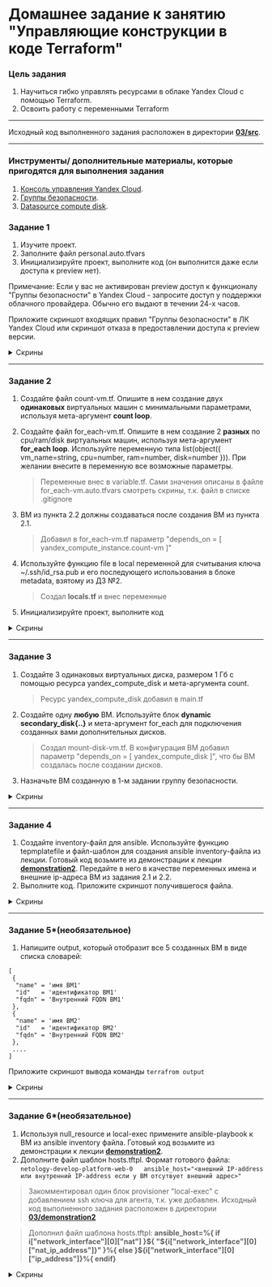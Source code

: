 
# Домашнее задание к занятию "Управляющие конструкции в коде Terraform"

### Цель задания

1. Научиться гибко управлять ресурсами в облаке Yandex Cloud с помощью Terraform.
2. Освоить работу с переменными Terraform

------

Исходный код выполненного задания расположен в директории [**03/src**](https://github.com/ArsalanSan/ter-homeworks/tree/main/03/src).

------

### Инструменты/ дополнительные материалы, которые пригодятся для выполнения задания

1. [Консоль управления Yandex Cloud](https://console.cloud.yandex.ru/folders/<cloud_id>/vpc/security-groups).
2. [Группы безопасности](https://cloud.yandex.ru/docs/vpc/concepts/security-groups?from=int-console-help-center-or-nav).
3. [Datasource compute disk](https://terraform-eap.website.yandexcloud.net/docs/providers/yandex/d/datasource_compute_disk.html).


### Задание 1

1. Изучите проект.
2. Заполните файл personal.auto.tfvars
3. Инициализируйте проект, выполните код (он выполнится даже если доступа к preview нет).

Примечание: Если у вас не активирован preview доступ к функционалу "Группы безопасности" в Yandex Cloud - запросите доступ у поддержки облачного провайдера. Обычно его выдают в течении 24-х часов.

Приложите скриншот входящих правил "Группы безопасности" в ЛК Yandex Cloud  или скриншот отказа в предоставлении доступа к preview версии.

<details>
<summary> Скрины </summary>

![task1.png](img%2Ftask1.png)
</details>

------

### Задание 2

1. Создайте файл count-vm.tf. Опишите в нем создание двух **одинаковых** виртуальных машин с минимальными параметрами, используя мета-аргумент **count loop**. 
2. Создайте файл for_each-vm.tf. Опишите в нем создание 2 **разных** по cpu/ram/disk виртуальных машин, используя мета-аргумент **for_each loop**. Используйте переменную типа list(object({ vm_name=string, cpu=number, ram=number, disk=number  })). При желании внесите в переменную все возможные параметры.

   > Переменные внес в variable.tf. Сами значения описаны в файле for_each-vm.auto.tfvars смотреть скрины, т.к. файл в списке .gitignore

3. ВМ из пункта 2.2 должны создаваться после создания ВМ из пункта 2.1.
   
   > Добавил в for_each-vm.tf параметр "depends_on = [ yandex_compute_instance.count-vm ]"

4. Используйте функцию file в local переменной для считывания ключа ~/.ssh/id_rsa.pub и его последующего использования в блоке metadata, взятому из ДЗ №2.

   > Создал **locals.tf** и внес переменные

5. Инициализируйте проект, выполните код

<details>
<summary>Скрины</summary>

![task2.png](img%2Ftask2.png)
![task2_2.png](img%2Ftask2_2.png)
</details>

------

### Задание 3

1. Создайте 3 одинаковых виртуальных диска, размером 1 Гб с помощью ресурса yandex_compute_disk и мета-аргумента count.

   > Ресурс yandex_compute_disk добавил в main.tf

2. Создайте одну **любую** ВМ. Используйте блок **dynamic secondary_disk{..}** и мета-аргумент for_each для подключения созданных вами дополнительных дисков.

   > Создал mount-disk-vm.tf. В конфигурация ВМ добавил параметр "depends_on = [ yandex_compute_disk ]", что бы ВМ создалась после создании дисков.

3. Назначьте ВМ созданную в 1-м задании группу безопасности.

<details>
<summary>Скрины</summary>

![task3.png](img%2Ftask3.png)
</details>

------

### Задание 4

1. Создайте inventory-файл для ansible.
Используйте функцию tepmplatefile и файл-шаблон для создания ansible inventory-файла из лекции.
Готовый код возьмите из демонстрации к лекции [**demonstration2**](https://github.com/netology-code/ter-homeworks/tree/main/demonstration2).
Передайте в него в качестве переменных имена и внешние ip-адреса ВМ из задания 2.1 и 2.2.
2. Выполните код. Приложите скриншот получившегося файла.


<details>
<summary>Скрины</summary>

![task4.png](img%2Ftask4.png)
</details>

------

### Задание 5*(необязательное)
1. Напишите output, который отобразит все 5 созданных ВМ в виде списка словарей:
``` 
[
 {
  "name" = 'имя ВМ1'
  "id"   = 'идентификатор ВМ1'
  "fqdn" = 'Внутренний FQDN ВМ1'
 },
 {
  "name" = 'имя ВМ2'
  "id"   = 'идентификатор ВМ2'
  "fqdn" = 'Внутренний FQDN ВМ2'
 },
 ....
]
```
Приложите скриншот вывода команды ```terrafrom output```

<details>
<summary>Скрины</summary>

![task5.png](img%2Ftask5.png)
</details>

------

### Задание 6*(необязательное)

1. Используя null_resource и local-exec примените ansible-playbook к ВМ из ansible inventory файла.
Готовый код возьмите из демонстрации к лекции [**demonstration2**](https://github.com/netology-code/ter-homeworks/tree/main/demonstration2).
3. Дополните файл шаблон hosts.tftpl. 
Формат готового файла:
```netology-develop-platform-web-0   ansible_host="<внешний IP-address или внутренний IP-address если у ВМ отсутвует внешний адрес>"```

> Закомментировал один блок provisioner "local-exec" с добавлением ssh ключа для агента, т.к. уже добавлен. 
> Исходный код выполненного задания расположен в директории [**03/demonstration2**](https://github.com/ArsalanSan/ter-homeworks/tree/main/03/demonstration2)

> Дополнил файл шаблона hosts.tftpl: 
> __ansible_host=%{ if i["network_interface"][0]["nat"] }${ "${i["network_interface"][0]["nat_ip_address"]}" }%{ else }${i["network_interface"][0]["ip_address"]}%{ endif}__

<details>
<summary>Скрины</summary>

![tesk6.png](img%2Ftesk6.png)
</details>
